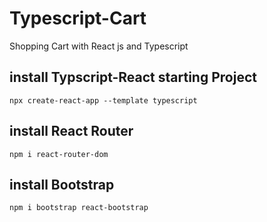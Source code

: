 # Typescript-Cart

Shopping Cart with React js and Typescript

## install Typscript-React starting Project

`npx create-react-app --template typescript`

## install React Router

`npm i react-router-dom`

## install Bootstrap

`npm i bootstrap react-bootstrap`
